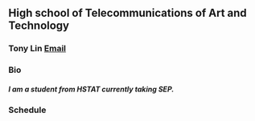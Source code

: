**High school of Telecommunications of Art and Technology**
---
### Tony Lin [Email](Tonyl3260@hstat.org)
### Bio
##### I am a student from HSTAT currently taking SEP.

### Schedule 
